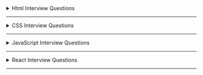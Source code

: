 <details>
  <summary>Html Interview Questions</summary>

  <details>
    <summary>1. What is Html? </summary>

- HTML stands for **HyperText Markup Language**. It defines the structure of the data that will be rendered on the browser in a webpage.

- It is a standard text formatting language used for developing web pages **released in 1993**.

- The latest version of HTML is HTML5. There are two main components in HTML language, **Tags** and **Attributes**.
</details>

---

  <details>
    <summary>2. State the difference between HTML and XHTML. </summary>

| **HTML**                                                                                                                                      | **XHTML**                                                                                                                                                    |
| --------------------------------------------------------------------------------------------------------------------------------------------- | ------------------------------------------------------------------------------------------------------------------------------------------------------------ |
| HTML stands for **HyperText Markup Language**. It was developed by Tim Berners-Lee.                                                           | XHTML stands for **Extensible Hypertext Markup Language**. It was developed by W3C i.e.lowercase World Wide Web Consortium.                                  |
| **It was developed in 1991**. It is **extended from SGML**. All **tags and attributes are not necessarily to be in lower or upper case**.     | **It was released in 2000**. It is **extended from XML and HTML**. In this, **every tag and attribute should be in lower case**.                             |
| The **format is a document file format**. **Doctype is not necessary to write at the top**. The used filename **extensions are .html, .htm**. | The **format is a markup language**. **Doctype is very necessary to write at the top of the file**. The used Filename **extensions are .xhtml, .xht, .xml**. |
| It is **not necessary to close the tags in the order they are opened**.                                                                       | It is **necessary to close the tags in the order they are opened**.                                                                                          |

</details>

---

  <details>
    <summary>3. State the difference between Elements and Tags?</summary>

| Elements                                                                                                                                                                                | Tags                                                                                                             |
| --------------------------------------------------------------------------------------------------------------------------------------------------------------------------------------- | ---------------------------------------------------------------------------------------------------------------- |
| An element **consists of an opening tag, content, and a closing tag**. It represents a complete, structured unit within an HTML document.                                               | A tag is a **fundamental building block of HTML**.Tags are used to define HTML elements.                         |
| Elements can be as **simple as a pair of tags or it can include content between the opening and closing tags.** Ex- &lt;p&gt; &lt;/p&gt;, &lt;p&gt;This is a paragraph&lt;/p&gt;        | Tags are represented by angle brackets `("<" and ">")`.**Tags come in pairs: an opening tag and a closing tag**. |
| Elements can also have attributes that provide additional information about the element.                                                                                                | **Opening tag:** &lt;tagname&gt; . **Closing tag:** &lt;/tagname&gt;                                             |
| **Example of an element with content:** &lt;p&gt;This is a paragraph&lt;/p&gt;. **Example of an element without content (empty element):** &lt;img src="image.jpg" alt="An image" /&gt; | **Example**: &lt;p&gt; (opening tag), &lt;/p&gt; (closing tag)                                                   |

</details>

---

  <details>
    <summary>4. What are Attributes in tags? </summary>

- Attributes provide additional information about HTML elements and are used within the opening tag of an element.

- Attributes are always included in the opening tag and are written as name/value pairs.

  ```html
  <tagname attribute="value">Content</tagname>
  ```

- Attributes can be used to modify the behavior or appearance of an element. Different elements support different attributes.
  ```html
  <a href="https://www.example.com">Visit Example.com</a>
  ```
- Some of the **common attributes are id, class, src, href, alt** etc.
</details>

---

  <details>
    <summary>5. What are void elements in HTML?</summary>

- HTML elements which do not have closing tags or do not need to be closed are Void elements. For Example
  ```html
  <br />, <img />,
  <hr />
  <input /> <meta />, <link />, etc
  ```
- Void elements, also known as self-closing or empty elements, are HTML elements that do not have any content between an opening tag and a closing tag.

  </details>

---

  <details>
    <summary>6. What are Meta tags? </summary>

- Meta tags in HTML provide metadata about the HTML document. Metadata is information about data, and in the context of HTML.

- Meta tags convey information about the document itself, such as character encoding, page description, keywords, viewport settings, and more.

- Meta tags are placed within the &lt;head&gt; section of an HTML document.
- Here are some common meta tags and their purposes: - `<meta charset="UTF-8">` --> **Specifies the character encoding for the document**. In this example, it's set to UTF-8, which is a widely used character encoding for displaying various characters and symbols.

      - `<meta name="viewport" content="width=device-width, initial-scale=1.0">` --> **Defines the viewport properties, especially important for responsive web design**. It ensures that the page is displayed properly on different devices and screen sizes.

      - `<meta name="description" content="A brief description of the page">` --> **Provides a concise description of the HTML document**. This description may be used by search engines when displaying search results.

      - `<meta name="keywords" content="keyword1, keyword2, keyword3">` --> **Specifies a comma-separated list of keywords relevant to the content of the page**. This information was historically used by search engines for indexing.

      - `<meta name="author" content="Author Name">` --> **Identifies the author of the document.**
      - `<meta http-equiv="refresh" content="5;url=https://example.com/">` --> **Redirects the browser to another URL after a specified number of seconds (in this example, 5 seconds).**

  </details>

---

  <details>
    <summary>7. State the difference between HTML and HTML5. </summary>

| HTML                                                                                                                  | HTML5                                                                                                                           |
| --------------------------------------------------------------------------------------------------------------------- | ------------------------------------------------------------------------------------------------------------------------------- |
| It **didn’t support &lt;audio&gt; and &lt;video&gt; without the use of Flash player support.**                        | It **supports audio and video controls with the use of &lt;audio&gt; and &lt;video&gt; tags.**                                  |
| It **uses cookies to store temporary data**. **Does not allow JavaScript** to run in the browser.                     | It uses **SQL databases and application cache to store offline data**.                                                          |
| **Not possible to draw shapes** like circles, rectangles, triangles, etc.                                             | **Allows JavaScript to run in the background**. This is possible due to JS Web worker API in HTML5.                             |
| Elements like **nav** and **header** were not present. The **doctype declaration is too long and complicated**.       | **HTML5 allows drawing shapes** like circles, rectangles, triangles, etc.                                                       |
| **Vector graphics are possible in HTML with the help of various technologies** such as VML, Silver-light, Flash, etc. | New elements for web structure like **nav**, **header**, **footer**, etc. The **doctype declaration is quite simple and easy**. |
| It **does not allow drag-and-drop effects**.                                                                          | **Vector graphics is additionally an integral part** of HTML5 like **SVG** and **canvas.**                                      |

</details>

---

  <details>
    <summary>8. What are HTML entities? </summary>

- HTML entities is essential when you want to display reserved characters or characters with special meanings in HTML without triggering their associated behaviors.

- HTML entities are used to ensure that the browser correctly interprets and displays characters, even if they are reserved characters in HTML markup.

- Some common HTML entities are `&lt`, `&gt`, `&amp;euro`, `&apos` and `&quot` etc.
</details>

---

  <details>
    <summary>9. Difference between Inline and Block Elements in Html? </summary>

| **Inline**                                                                                                                                     | **Block**                                                                                                                                   |
| ---------------------------------------------------------------------------------------------------------------------------------------------- | ------------------------------------------------------------------------------------------------------------------------------------------- |
| **Inline elements do not start on a new line and only take up as much width as necessary. They do not force a new line to begin after them.**. | **Block-level elements typically start on a new line and take up the full width available, extending the entire width of their container**. |
| Inline elements flow within the content and appear next to each other horizontally..                                                           | Block-level elements create a "block" or a rectangular box in the document flow, stacking vertically on top of each other.                  |
| Examples :- `<span>`, `<a>`, `<img>`, `<br>`,`<input>`, `<strong>` and `<em>` etc.                                                             | Examples :- `<div>`, `<p>`, `<h1> to <h6>`, `<ul>`,`<ol>`, `<li>`, `<table>` and `<form>` etc.                                              |
| **Inline elements cannot contain block-level elements but can contain other inline elements**.                                                 | **Block-level elements can contain other block-level and inline elements**.                                                                 |

</details>

---

  <details>
    <summary>10. What is the difference between &lt; figure &gt; tag and &lt; img &gt; tag? </summary>

| **Figure**                                                                                                                                                                                               | **Img**                                                                                                                                                                                                                                                    |
| -------------------------------------------------------------------------------------------------------------------------------------------------------------------------------------------------------- | ---------------------------------------------------------------------------------------------------------------------------------------------------------------------------------------------------------------------------------------------------------- |
| The `<figure>` tag is used to **group together an image `(<img>)` and its caption** `(<figcaption>)`.                                                                                                    | The `<img>` (image) tag is **used to embed images in an HTML document**. It is a **void or self-closing tag, meaning it does not have a closing tag**.                                                                                                     |
| It **provides semantic meaning to the relationship between the image and its associated content**.                                                                                                       | The **src** attribute of the `<img>` tag specifies the **source (URL or file path) of the image**. Additional attributes, such as **alt** for **alternative text**, **width**, **height**, and others, can be used to provide information about the image. |
| It is a **block-level element**. **Example :-** &lt;figure&gt;&lt;img src="image.jpg" alt="An example image" /&gt;&lt;figcaption&gt;This is the caption for the image.&lt;/figcaption&gt;&lt;/figure&gt; | Example :- &lt;img src="image.jpg" alt="An example image" /&gt;                                                                                                                                                                                            |

  </details>

---

  <details>
    <summary>11. Difference between &lt; link &gt; and &lt; a &gt; tag.</summary>

| **"a" tag (Anchor Tag)**                                                                                                                                                                      | **link tag**                                                                                                                                                                                                           |
| --------------------------------------------------------------------------------------------------------------------------------------------------------------------------------------------- | ---------------------------------------------------------------------------------------------------------------------------------------------------------------------------------------------------------------------- |
| The `<a>` tag is **primarily used to create hyperlinks**, allowing users to navigate to other pages or resources.                                                                             | **The `<link>` tag is used to include external resources and define relationships between the current document and external resources**. It is commonly used to link external stylesheets, icons, and other resources. |
| **It can be used to link to external resources (other websites) or internal resources (other pages within the same website)**. The **href** attribute is used to specify the destination URL. | **It is often placed within the `<head>` section of an HTML document**. Common attributes include rel (relationship), href (URL of the external resource), and type (the MIME type of the resource).                   |
| The `<a>` tag can also be used to **create links within the same page using the fragment identifier (#)** to target an element with a specific id attribute.                                  | Row 3, Col 2                                                                                                                                                                                                           |
| Example :- `<a href="https://www.example.com">Visit Example.com</a>`                                                                                                                          | Example :- `<link rel="stylesheet" href="styles.css" />`                                                                                                                                                               |

  </details>

---

  <details>
    <summary>12. What is the difference between “display: none” and “visibility: hidden”, when used as attributes to the HTML element? </summary>

| **display: none**                                                                                                                                                   | **visibility: hidden**                                                                                                                                                                  |
| ------------------------------------------------------------------------------------------------------------------------------------------------------------------- | --------------------------------------------------------------------------------------------------------------------------------------------------------------------------------------- |
| **The display: none property removes the element from the normal document flow, and it effectively hides the element completely**.                                  | **The visibility: hidden property hides the element while still maintaining its position in the layout. The element is not visible, but it still occupies space in the document flow.** |
| The **hidden element takes up no space in the layout, meaning it doesn't affect the positioning of surrounding elements** as if it were not in the document at all. | The hidden **element is not rendered, but it still affects the layout as if it were visible.** Child elements within the hidden element are also hidden.                                |
| **Child elements within the hidden element are also hidden.** The element is not rendered, and it cannot be interacted with by the user.                            | **The element is not visible, but it is still part of the document structure and can potentially be interacted with by the user through scripting.**                                    |
| Example :- .hidden-element {display: none;}                                                                                                                         | Example :- .hidden-element {visibility: hidden;}                                                                                                                                        |

</details>

---

  <details>
    <summary>13. How do you create nested web pages in HTML? </summary>

- **Creating nested web pages using iframes in HTML involves embedding one HTML document within another using the `<iframe>`tag. Here's an example:-**

**parent.html**

```html
<!DOCTYPE html>
<html lang="en">
  <head>
    <meta charset="UTF-8" />
    <meta name="viewport" content="width=device-width, initial-scale=1.0" />
    <title>Parent Page</title>
  </head>
  <body>
    <h1>Parent Page</h1>
    <p>This is the content of the parent page.</p>

    <!-- Use an iframe to embed the child page -->
    <iframe src="child.html" width="600" height="400"></iframe>
  </body>
</html>
```

- **child.html**

```html
<!DOCTYPE html>
<html lang="en">
  <head>
    <meta charset="UTF-8" />
    <meta name="viewport" content="width=device-width, initial-scale=1.0" />
    <title>Child Page</title>
  </head>
  <body>
    <h1>Child Page</h1>
    <p>This is the content of the child page.</p>
  </body>
</html>
```

- **Creating nested web pages using iframes in HTML involves embedding one HTML document within another using the `<iframe>`tag. Here's an example:-**

- The &lt;embed&gt; tag in HTML is used for embedding external applications which are generally multimedia content like audio or video into an HTML document.

- It is used as a container for embedding plug-ins such as flash animations. This tag is a new tag in HTML 5, and it requires only starting tag.

- **embed**

  ```html
  <!DOCTYPE html>
  <html>
    <head>
      <title>embed Tag</title>
      <style>
        q {
          color: #00cc00;
          font-style: italic;
        }
      </style>
    </head>
    <body>
      <q>GeeksforGeeks</q> is loading.
      <br />
      <embed src="loading2.swf" type="application/x-shockwave-flash" />
    </body>
  </html>
  ```

  </details>

---

  <details>
    <summary>14. What is the use of the target attribute in the &lt;link&gt; tag? </summary>

- The HTML &lt;link&gt; **target Attribute** is used to specify the **window or a frame where the linked document is loaded**. It is not supported by HTML 5.

  ```html
  <link target="_blank|_self|_parent|_top|framename" />
  ```

- Attribute Values :-
- **\_blank**: It opens the link in a new window.
- **\_self**: It opens the linked document in the same frame.
- **\_parent**: It opens the linked document in the parent frameset.
- **\_top**: It opens the linked document in the full body of the window.
- **framename**: It opens the linked document in the named frame.

  </details>

---

  <details>
    <summary>15. What are semantic elements? </summary>

- Semantic Elements have meaningful names which tell about the type of content. For instance header, footer, table, … etc.

- HTML5 introduces many semantic elements as mentioned below

- **article**: It contains independent content which doesn’t require any other context.
- **aside**: It is used to place content in a sidebar i.e. aside from the existing content.
- **details**: It defines additional details that the user can hide or view.
- **figure & figcaption**: It is used to add an image to a web page with a small description.
- **footer**: It is located at the bottom of any article or document, they can contain contact details, copyright information, etc.
- **header**: It is used for the header of a section introductory of a page.
- **main**: It defines the main content of the document.
- **mark**: It is used to highlight the text.
- **nav**: It is used to define a set of navigation links in the form of a navigation bar or nav menu.
- **section**: A page can be split into sections like Introduction, Contact Information, Details, etc and each of these sections can be in a different section tag.
</details>

---

  <details>
    <summary>16. What is HTML Canvas? </summary>

- The HTML **“canvas”** element is **used to draw graphics via JavaScript**.

- The **“canvas” element is only a container for graphics**. One must use JavaScript to actually draw the graphics.

- Canvas has **several methods for drawing paths, boxes, circles, text, and adding images**.

- The **canvas would be a rectangular area on an HTML page**. By default, a **canvas has no border and no content**.

- An **id attribute** has been specified to refer to it in a script, and a **width and height attribute** to define the size of the canvas. The **style attribute** is used to add a border.

- **CANVAS**

```html
<!DOCTYPE html>
<html>
  <body>
    <canvas
      id="myCanvas"
      width="400"
      height="200"
      style="border:2px solid #000000;"
    >
    </canvas>
  </body>
</html>
```

  </details>

---

  <details>
    <summary>17. What are web storage APIs? </summary>

- **SessionStorage** and **LocalStorage** are known as the **web storage API**. Data can be stored on the client side by using these APIs.

| SessionStorage                                                                                                                                                     | LocalStorage                                                                                                                                                                     |
| ------------------------------------------------------------------------------------------------------------------------------------------------------------------ | -------------------------------------------------------------------------------------------------------------------------------------------------------------------------------- |
| SessionStorage is **used for storing data on the client side**. **Maximum limit of data saving in SessionStorage is about 5 MB**.                                  | Like SessionStorage, LocalStorage also **. **Maximum limit of data saving is about 5 MB in LocalStorage also\*\*.                                                                |
| **Data in the SessionStorage exist till the current tab is open** if we close the current tab then our data will also erase automatically from the SessionStorage. | LocalStorage has **no expiration time, Data in the LocalStorage persist till the user manually delete it**. This is the only difference between LocalStorage and SessionStorage. |

</details>

---

---

  <details>
    <summary>18. What are the new input types in HTML5 for forms? </summary>

## The following are the new input types in HTML5 for forms:

- **date -** Allows the user to select a date.

  ```html
  <input type="”date”" />
  ```

- **datetime -** Allows the user to select date and time using UTC date and time format.

  ```html
  <input type="”datetime”" />
  ```

- **datetime-local -** To select the date and time as per the local time.

  ```html
  <input type="”datetime-local”" />
  ```

- **month -** Select month and year.

  ```html
  <input type="”month”" />
  ```

- **time -** The time of day.

  ```html
  <input type="”time”" />
  ```

- **week -** Enables you to select the week and year.

  ```html
  <input type="”week”" />
  ```

- **color -** Enables you to enter a simple color value.

  ```html
  <input type="”color””" />
  ```

- **email -** Validates the input using the standard email format.

  ```html
  <input type="”email”" />
  ```

- **search -** Searches a data set.

  ```html
  <input type="”search”" />
  ```

- **number -** Accepts only numbers.

  ```html
  <input type="”number”" />
  ```

- **url -** Accepts only URLs.

  ```html
  <input type="”url”" />
  ```

  </details>

---

  <details>
    <summary>19. Explain an image map in HTML. </summary>

- An image map is **defined by the &lt;map&gt; tag**. Using this the image map tag, **we can linking the different web pages using a single image**. We can add one or more clickable areas in a single image using &lt;area&gt; tags.
</details>

---

  <details>
    <summary>20. What is the use of the figure tag in HTML 5? </summary>

- The &lt;figure&gt; tag **identifies self-contained content related to the main content. It adds self-contained content like photos, diagrams, illustrations, etc**.

- The figure, its caption, and its contents are referenced as a single unit from the main flow of the document.

- The **&lt;figure&gt; tag has two elements img src and figcaption**. **Img src is used for adding image sources in a document**, while **figcaption sets the caption of an image**.

```html
<figure>
      <img src="pancakes.jpg" alt="Blueberry Pancakes" />     
  <figcaption>A Stack of Blueberry Pancakes</figcaption>
</figure>
```

  </details>

---

  <details>
    <summary>21. What is a datalist tag? </summary>

- The &lt;datalist&gt; tag provides autocomplete feature in the HTML files. **It enables users to add the autocomplete form based on the predefined options**.

- It can be **used with an input tag so users can easily fill the data in the forms using predefined options**.

```html
<label for="car">Choose your car from the list:</label>
<input list="cars" name="car" id="car" />
<datalist id="cars">
    
  <option value="Honda">  </option>
  <option value="Hyundai">  </option>
  <option value="Maruti">  </option>
  <option value="Audi">  </option>
  <option value="BMW"></option>
</datalist>
```

  </details>

---

  <details>
    <summary>22. Why is the required attribute used in HTML5? </summary>

- This **attribute is mainly used for form validation**. Before submitting the form, **it compels the user to enter text in the text area or text field**.
</details>

---

  <details>
    <summary>23. What is the use of Geolocation API in HTML5? </summary>

- One of the **best HTML5 APIs is Geolocation API** which is **used to determine the geographical location of the user for a web application**.

- With HTML5, you can **now browse to the visitor’s current website’s latitude and longitude coordinates**.

- These **coordinates can be recorded by JavaScript and sent to the server, allowing it to display your position on the page**.

- The geolocation API is used with **navigation.geolocation object**. A Geolocation object that **contains the user’s location information and can produce a customized result is returned via the read-only property of the object**.

- **Syntax -**

```javascript
var geoLocation = navigator.geolocation;
```

  </details>

---

  <details>
    <summary>24. What is the benefit of collapsing the white space in HTML? </summary>

- **White space** is a term **used to describe empty or blank values in the code the browser reads and displays**. The collapsing of these white spaces is a unique characteristic of HTML.

- The **advantage of this feature is in its ability to reduce the time of transmitting data between server and client by removing unused bytes taken up by the white spaces**.

- If you **accidentally leave excess white space, the browser will disregard it and perfectly display the UI**.
</details>

---

  <details>
    <summary>25. What is an SVG tag in HTML? Give Example. </summary>

- **Scalable Vector Graphics** is the abbreviation for the HTML SVG. A **modularized language called HTML SVG is used to describe visuals in XML**.

- **Vector and hybrid vector/raster graphics in two dimensions are described in XML**. It comes from the W3C. **Text files containing XML define the actions of SVG images**.

- The **ability to produce and edit SVG images as XML files means that they can be done with a text editor**, but usually speaking, drawing applications like Inkspace are preferred for this purpose.

  ```html
  <!DOCTYPE html>
  <html>
    <body>
      <svg width="200" height="200">
        <circle
          cx="50"
          cy="50"
          r="45"
          stroke="pink"
          stroke-width="4"
          fill="cyan"
        />
      </svg>
    </body>
  </html>
  ```

  </details>

---

</details>

---

<!-- ************** CSS Started *************** -->
<details>
  <summary>CSS Interview Questions</summary>

  <details>
    <summary>1. What is CSS? Name some CSS frameworks.</summary>

- CSS stands for **Cascading Style Sheet**. It is a **popular styling language** which is **used with HTML to design websites**.

- **CSS allows you to apply styles to web pages**. More importantly, CSS **enables you to do this independent of the HTML that makes up each web page**.

- _It can also be used with any XML documents including plain XML, SVG, and XUL_.

**Some of the frameworks of CSS are :-**

- CSS frameworks are libraries that make web page styling easier. Some of them are **Foundation**, **Bootstrap**, **Gumby**, **Ukit**, **Semantic UI**, etc.
  </details>

  ***

  <details>
    <summary>2. What are the elements of the CSS Box Model?</summary>

  - The CSS box model **defines the layout and design of CSS elements**. It is a container that **contains multiple properties** including **borders**, **margin**, **padding**, and the **content** itself.

  - The elements are:

    - **Margin** - It removes the area around the border. It is transparent.
    - **Border** - It represents the area around the padding.
    - **Padding** - It removes the area around the content. It is transparent.
    - **Content** - It represents the content like text, images, etc.

  - The **web browser renders every element as a rectangular box according to the CSS box model**.

  </details>

  ***

  <details>
    <summary>3. What is a CSS selector?</summary>

  - CSS Selectors are **used to selecting HTML elements based on their element name, id, attributes, etc**.
  - It is **also referred as a link between the HTML document and the style sheet**.
  - There are several different types of selectors in CSS.

    - **CSS Element Selector**
    - **CSS Id Selector**
    - **CSS Class Selector**
    - **CSS Universal Selector**
    - **CSS Group Selector**

  - For [more details](https://medium.com/@subhamkr1995dob/article-on-the-introduction-to-css-and-its-selectors-c4c254135387) about css selectors
  </details>

  ***

  <details>
    <summary>4. State the difference between CSS and CSS3.</summary>

  | **CSS**                                                                                            | **CSS3**                                                                                                                                                        |
  | -------------------------------------------------------------------------------------------------- | --------------------------------------------------------------------------------------------------------------------------------------------------------------- |
  | **CSS is capable of positioning texts and objects**. CSS is somehow backward compatible with CSS3. | On the other hand, **CSS3 is capable of making the web page more attractive and takes less time to create**. If you write CSS3 code in CSS, it will be invalid. |
  | **Responsive designing is not supported in CSS**                                                   | **CSS3 is the latest version, hence it supports responsive design.**                                                                                            |
  | CSS cannot be split into modules.                                                                  | Whereas, whereas CSS3 can be breakdown into modules.                                                                                                            |
  | Using CSS, we **cannot build 3D animation and transformation**.                                    | But in CSS3 we can **perform all kinds of animation and transformations as it supports animation and 3D transformations**.                                      |
  | CSS is **very slow as compared to CSS3**                                                           | Whereas, **CSS3 is faster than CSS**.                                                                                                                           |

  </details>

  ***

  <details>
    <summary>5. Lists of CSS Frameworks</summary>

  - **The best CSS frameworks are**:

    - Bootstrap
    - Foundation
    - Bulma
    - UIKit
    - Semantic UI
    - Materialize
    - Pure
    - Tailwind CSS
    </details>

  ***

  <details>
    <summary>6. How many different ways are their to add CSS to HTML file?</summary>

  - **There are three types of CSS which are given below:**

    - **Inline CSS:** Inline CSS contains the **CSS property in the body section attached with the element known as inline CSS**. This kind of style is specified within an HTML tag using the style attribute.

    - **Internal or Embedded CSS:** This can be **used when a single HTML document must be styled uniquely.** The CSS ruleset should be within the HTML file in the head section i.e the **CSS is embedded within the HTML file**.

    - **External CSS:** External CSS **contains a separate CSS file which contains only style property with the help of tag attributes (For example class, id, heading, … etc).** CSS property is written in a separate file with **.css** extension and should be linked to the HTML document using the **link tag**. **This means that for each element, style can be set only once and that will be applied across web pages**.
    </details>

  ***

  <details>
    <summary>7. What is a CSS preprocessor? What are SASS, LESS, and Stylus? Why do people use them?</summary>

  - **CSS preprocessor is a tool used to enhance the basic functionality and let us use the complex logical syntax** such as **variables**, **functions**, **mixins**, and **code nesting within vanilla CSS scripts themselves**.

  - CSS preprocessor **allows us to generate CSS from the preprocessor’s own unique syntax**. It extends the basic functionality of default vanilla CSS through its own scripting language.

  - **There are 3 preprocessor of CSS :-**

    - **SaaS (Syntactically Awesome Style Sheets) :-**

      - It **reduces the repetition of CSS, thus saving time. It uses .sass extension.**

      - SASS can be **written in two different syntaxes**. The original syntax, called the **indented syntax**, uses indentation to separate code blocks and newline characters to separate rules.

      - The **newer syntax**, Sassy CSS (SCSS), **uses block formatting, like CSS, and braces to denote code blocks and semicolons to separate rules within a block.** The _indented syntax and SCSS files have the extensions .sass and .scss respectively_.

    - **Less (Leener Stylesheets) :-**

      - **Easy to add to any JavaScript project with the help of npm or less.js file.** Here, **@ is used to define the variables.**

      - **It uses the extension .less. LESS syntax is similar to SCSS with some exceptions.**

    - **Stylus :-** + **Stylus is quite flexible when it comes to writing syntax**. It **supports native CSS and allows omission of colons, semicolons, and brackets**.

          + There is **no need to use @ or $ to define the variables**.

      </details>

  ***

  <details>
    <summary>8. What is the difference among inline, inline-block, and block elements?</summary>

| **Inline**                                                                                                        | **Inline-Block**                                                                                                                                                                | **Block**                                                                                                                    |
| ----------------------------------------------------------------------------------------------------------------- | ------------------------------------------------------------------------------------------------------------------------------------------------------------------------------- | ---------------------------------------------------------------------------------------------------------------------------- |
| Inline elements **do not start on a new line**; they appear on the same line as the content and tags beside them. | Inline-block elements are **similar to inline elements, but they can have padding, margins, and set height and width values**.                                                  | Block elements **always start on a new line and occupy an entire row or width**.                                             |
| Inline elements **do not force a new line to begin after them, and they flow with the content**.                  | Like inline elements, inline-block elements **do not start on a new line, but they can have a width and height, and they respect top and bottom margins and paddings**.         | Block elements **create a "block" or "box" on the page, and subsequent elements start on a new line below them.**            |
| Some examples of inline elements are &lt;a&gt;, &lt;strong&gt;, &lt;span&gt;, and &lt;img&gt;.                    | This makes inline-block elements useful for **creating layouts where you want elements to sit next to each other horizontally**, but you also want to control their dimensions. | Examples of block elements include &lt;div&gt;, &lt;p&gt;, &lt;h1&gt; to &lt;h6&gt;, &lt;ul&gt;, &lt;ol&gt;, and &lt;li&gt;. |

  </details>

---

  <details>
    <summary>9. What are pseudo elements and pseudo classes?</summary>

| **pseudo elements**                                                                                                   | **pseudo-class**                                                                                                  |
| --------------------------------------------------------------------------------------------------------------------- | ----------------------------------------------------------------------------------------------------------------- |
| Pseudo elements help to **create items that do not normally exist in the document tree**.                             | Pseudo classes **select regular elements under specific conditions** such as when a user is hovering over a link. |
| The examples of pseudo elements are: **::before**, **::after**, **::selection**, **::first-letter**, **::first-line** | The examples of pseudo classes are: **:hover**, **:active**, **:link**, **:visited**, **:focus**                  |

  </details>

---

  <details>
    <summary>10. What are the differences between adaptive design and responsive design?</summary>

| **Adaptive Design**                                                                                                                                                                                                           | **Responsive Design**                                                                                                                                                 |
| ----------------------------------------------------------------------------------------------------------------------------------------------------------------------------------------------------------------------------- | --------------------------------------------------------------------------------------------------------------------------------------------------------------------- |
| It **focuses on multiple fixed layout sizes in website development**.                                                                                                                                                         | It **focuses on showing content based on available browser space.**                                                                                                   |
| In this kind of website design, **first the available space is detected and then the layout**, with most appropriate size, is picked and used to display the content. **Resized browser window has no effect on the design**. | In this kind of website design, **when the browser window is resized, the content of the website is dynamically and optimally rearranged to accommodate the window.** |
| It uses six standard screen widths, **320 px**, **480 px**, **760 px**, **960 px**, **1200 px**, and **1600 px**.                                                                                                             | Depending on the target device’s properties, **it uses CSS media queries to change styles for adapting to different screens.**                                        |
| It **takes a lot of time and effort** because the options and realities of the end users need to be examined first and then the best possible adaptive solutions are designed.                                                | Building and designing fluid websites that can accommodate content depending on the screen size **does not take much work**.                                          |
| It **gives a lot of control over the design for specific screens**.                                                                                                                                                           | It **does not allow much control over the design.**                                                                                                                   |

  </details>

---

  <details>
    <summary>11. What is the use of ruleset?</summary>

- In CSS, **a ruleset is a fundamental structure that defines the styling properties for a specific set of HTML elements**.

- A ruleset consists of two main parts: a selector and a declaration block.

  - **Selector**:

    - The selector is used to target one or more HTML elements to which the styling rules will be applied.

    - It can be an HTML tag (e.g., p for paragraphs), a class (e.g., .my-class), an ID (e.g., #my-id), or a combination of these.

  - **Declaration Block**:

        - The declaration block is enclosed in curly braces {} and contains one or more declarations separated by semicolons.

        - Each declaration consists of a property and a value, specifying the style rule for the selected element(s).

          ```css
          /* Selector */
                p {
                  /* Declaration Block */
                  color: blue;
                  font-size: 16px;
                  margin: 10px;
                }
          ```

    </details>

---

  <details>
    <summary>12. What are the advantages and disadvantages of External Style Sheets?</summary>

- Advantages :- The advantages of using external style sheets are as follows:

  - Styles of numerous **documents can be organized from one single file.**

  - Classes can be made for use on numerous HTML element types in many forms of the site.

  - In complex contexts, methods such as **selector** and **grouping** can be implemented to apply styles.

- Disadvantages :- The disadvantages of using external style sheets are as follows:

      + An **extra download is necessary to import style information for each file.**

      + The **execution of the file may be deferred till the external style sheet is loaded.**

      + While implementing style sheets, we need to test web pages with multiple browsers in order to check compatibility issues.

  </details>

---

  <details>
    <summary>13. What is the float property of CSS?</summary>

- The CSS float property is used to move the image to the right or left along with the texts to be wrapped around it.
- It doesn't change the property of the elements used before it.
- The float property defines the flow of content. Below are the types of floating properties:

  | **Float Type** | **Usage**                                                                   |
  | -------------- | --------------------------------------------------------------------------- |
  | float: left    | Element floats on the left side of the container                            |
  | float: right   | Element floats on the right side of the container                           |
  | float: inherit | The element inherits the floating property of its parent (div, table, etc…) |
  | float: none    | Element is displayed as it is (Default).                                    |

  </details>

---

  <details>
    <summary>14. What are the properties of Flexbox?</summary>

- **The different properties of flex-box are as followed :-**

  - **display :-** **It is used to describe a flex container.** The flex value is utilized to establish a flex container.

  - **flex-direction :-** **It is employed to determine the direction of the primary axis, which is the axis that flex items are arranged along.** This property can have the values **row**, **row-reverse**, **column**, and **column-reverse**.

  - **justify-content :-** **It aligns flex items parallel to the primary axis.** This property can take many different values, including **flex-start**, **flex-end**, **center**, **space-between**, **space-around**, and **space-evenly**.

  - **align-items :-** **It align flex items perpendicular to the primary axis.** **Flex-start**, **flex-end**, **center**, **baseline**, and **stretch** are all possible values for this attribute.

  - **flex-wrap :-** **It determines whether or not flex items should wrap when their width exceeds the width of the flex container.** This property’s possible values are **nowrap**, **wrap**, and **wrap-reverse**.

  - **align-content :-** When there is **extra space in the flex container, use align-content to align flex lines perpendicular to the major axis.** This property’s likely values are **flex-start**, **flex-end**, **center**, **space-between**, **space-around**, and **stretch**.

  - **flex :-** It is **used to establish** the **flex grow**, **flex shrink**, and **flex basis** of a **flex** item. The **shorthand property** flex creates all three values at the same time. **The individual properties are flex-grow, flex-shrink, and flex-basis**.
  </details>

---

  <details>
    <summary>15. Why is the imported function an easy way to insert a file?</summary>

- An imported style sheet permits us to **import external files or combine one style sheet with another**.

- The import function **gives the provision to combine many elements or functionalities into one**.

- The **syntax to import** any file is **@import notation**, which is used inside the &lt;Style&gt; tag. There is a **one rule** that implies that the **last imported sheet will override the previous ones.**

  ```html
  <Link Rel=Stylesheet Href=”Main.Css” Type=”Text/Css>
  <style type="”text" ="css”">
    <!–
      @import url(http://www.xyz.css); ..your code
    –>
  </style>
  ```

  </details>

---

  <details>
    <summary>16. How is border-box different from content-box?</summary>

| **Border Box**                                                                                                                                                               | **Content Box**                                                                                                               |
| ---------------------------------------------------------------------------------------------------------------------------------------------------------------------------- | ----------------------------------------------------------------------------------------------------------------------------- |
| The **border-box property contains** the **content**, **border**, and **padding in height and width properties**.                                                            | **Content-box**, on the other hand, is the **default value box-sizing property.**                                             |
| **The border box includes both the content and the padding of an element.**                                                                                                  | **The content box represents the actual content of the element, such as text, images, or other media.**                       |
| **If you set the width and height of an element using the border-box model**, the specified dimensions include **both the content box and any padding or border around it.** | When you **set the width and height of an element using CSS**, you are usually **setting the dimensions of the content box.** |
| This can be particularly **useful when you want to control the total space an element occupies, including its content, padding, and border.**                                | If you set the width of an element to 100 pixels, for example, the content box will be 100 pixels wide.                       |

#### Border Box

```css
  .border-box {
    box-sizing: border-box;
    width: 100px;
    height: 50px;
    border: 2px solid black;
  }

  <div class="border-box">This is the border box</div>

```

#### Content Box

```css
.content-box {
  width: 100px;
  height: 50px;
  border: 2px solid black;
}
<div class="content-box">This is the content box</div>

```

  </details>

---

  <details>
    <summary>17. Explain the concept of specificity in CSS.</summary>

- In CSS, **specificity is a set of rules that determines which styles are applied to an element when multiple conflicting styles are present.**

- Specificity is **important for understanding how the browser decides which CSS rules to apply when there are competing selectors targeting the same element.**

- The **more specific a selector** is, the **higher its specificity**.

- **Specificity is typically expressed as a four-part value**, represented as **a**, **b**, **c**, **d**, where each part corresponds to a different level of specificity:

      + **Inline Styles (a):**
        * This is the **highest level of specificity.**
        * It **involves styles applied directly to an element using the style attribute.**

          ```html
          <p style="color: red;">This is a paragraph.</p>
          ```

      + **ID Selectors (b):**
        * ID selectors **target elements with a specific id attribute.**
        * They are **more specific than class selectors or tag selectors.**

          ```css
            #uniqueElement {
              color: blue;
            }
          ```

      + **Class Selectors, Attribute Selectors, and Pseudo-Classes (c):**
        * These selectors **target elements based on their class, attribute, or state.**
        * They **are less specific than ID selectors but more specific than tag selectors.**

          ```css
            .someClass {
              font-size: 16px;
            }

            [type="text"] {
              background-color: #eee;
            }

            a:hover {
              text-decoration: underline;
            }
          ```

      + **Type Selectors and Pseudo-Elements (d):**
        * **These are the least specific selectors** and **target elements based on their type** (e.g., div, p, a) or pseudo-elements (e.g., ::before, ::after).

          ```css
            p {
              margin: 10px;
            }

            li::before {
              content: "•";
            }
          ```

  </details>

---

  <details>
    <summary>18. Describe the difference between position: relative;, absolute;, fixed;, and static;.</summary>

- In CSS, the **position property is used to control the positioning of elements on a web page.** The values you can use with the **position property include relative, absolute, fixed, and static.**

  - **position: static; :-**

    - This is the **default value.**
    - Elements with **position: static;** are **positioned in the normal flow of the document.**
    - The **top**, **right**, **bottom**, and **left properties have no effect on statically positioned elements.**

      ```css
      .static-example {
        position: static;
      }
      ```

  * **position: relative; :-**

    - **Positioned relative to its normal position in the document flow.**
    - The **top**, **right**, **bottom**, and **left** properties can be **used to adjust the element's position relative to where it would be in the normal flow.**

      ```css
      .relative-example {
        position: relative;
        top: 10px;
        left: 20px;
      }
      ```

  * **position: absolute; :-**

    - **Positioned relative to the nearest positioned ancestor** (instead of positioned relative to the viewport, like fixed).
    - If there is **no positioned ancestor, it is positioned relative to the initial containing block (often the &lt;html&gt; element).**
    - The **top**, **right**, **bottom**, and **left properties are used to position the element.**

      ```css
      .absolute-example {
        position: absolute;
        top: 50px;
        left: 100px;
      }
      ```

  * **position: fixed; :-**

    - **Positioned relative to the viewport (browser window).**
    - **It remains fixed at its position even when the page is scrolled.**
    - The **top**, **right**, **bottom**, and **left properties are used to position the element.**

      ```css
      .absolute-example {
        position: absolute;
        top: 50px;
        left: 100px;
      }
      ```

  ## Note :-

      - It's important to note that when using relative, absolute, or fixed, the positioned element is taken out of the normal flow of the document, and other elements may be positioned relative to it.

  </details>

---

  <details>
    <summary>19. What is the purpose of the z-index property?</summary>

- The z-index property in CSS is used to **control the stacking order of positioned elements on a web page along the z-axis (depth axis)**.

- **When elements overlap**, the z-index property determines **the order in which they are stacked**, with **higher values appearing in front of or on top of lower values.**

- **Elements are stacked in the order they appear in the HTML document.** **Elements that come later** in the document are **stacked on top of earlier elements by default.**

- The z-index property can be **applied to positioned elements (position: relative;, position: absolute;, or position: fixed;).**

- **Negative values are also allowed**, and they **place the element behind elements with positive or zero z-index values.**

- **The z-index property only works on positioned elements.** If an element is not positioned (position: static; is the default), the z-index has no effect.

- **Keep in mind** that the z-index property only **affects the stacking order within the same stacking context**, and **stacking contexts are created** by elements with a **specified position value other than static and a z-index value other than auto.**
</details>

---

  <details>
    <summary>20. Explain the CSS 'box-sizing' property.</summary>

- The **box-sizing property** in CSS is **used to control how the total width and height of an element are calculated, including its content, padding, and border.**

- It has **two possible values:** _content-box_ **and** _border-box._

- Using **box-sizing: border-box;** can be particularly useful in layouts, as it simplifies calculations.

- With border-box, you can **set the dimensions of an element without worrying about adding the padding and border sizes separately.**

- You can also set **box-sizing: border-box; globally using the universal selector \* to apply it to all elements on the page.**

- **Keep in mind that changing the box-sizing property may affect existing layouts**, so it's essential to test and adjust accordingly.
</details>

---

  <details>
    <summary>21. How does Flexbox differ from Grid layout?</summary>

| **FLEXBOX**                                                                                                                              | **GRID**                                                                                                                                          |
| ---------------------------------------------------------------------------------------------------------------------------------------- | ------------------------------------------------------------------------------------------------------------------------------------------------- |
| It is a **one-dimensional layout model**, primarily **designed for laying out items in a single direction—either as a row or a column.** | It is a **two-dimensional layout model** that allows you to **define both rows and columns in a grid, creating a more complex layout structure.** |
| **You can define whether items should flow in rows or columns**, and the **cross axis is perpendicular to the main axis.**               | **Involves both rows and columns, and you can control them independently.**                                                                       |
| Provides **properties like justify-content and align-items to align items along the main and cross axes.**                               | Offers similar alignment **properties (justify-items, align-items), but you can also align entire grid areas.**                                   |
| **Allows you to reorder items using the order property.**                                                                                | **Doesn't automatically reorder items; it focuses on the placement of items in the defined grid.**                                                |
| **Well-suited for building dynamic and responsive interfaces**, especially when dealing with **content of unknown size**.                | **Useful for larger, more structured layouts**where you have a defined grid structure.                                                            |
| **Deals with either rows or columns at a time.**                                                                                         | **Simultaneously handles rows and columns**, allowing for complex layout structures.                                                              |
| **Items are placed along a single axis**, either **horizontally** or **vertically**.                                                     | **Items are placed in both rows and columns**, and you have **precise control over their placement**.                                             |

  </details>

---

  <details>
    <summary>22. Explain the concept of CSS Grid Layout and provide an example.</summary>

- CSS Grid Layout is a powerful **two-dimensional layout system** that allows you to **design complex web layouts with rows and columns**.

- It provides a **grid-based structure** for both the **container** and its **children**, offering **precise control over the placement and alignment of elements**.

- We can **create responsive and flexible designs more efficiently than traditional layout methods**.

- Here's a brief explanation of the key concepts in CSS Grid Layout:

  - **Grid Container:-**

    - The element on which you apply **display: grid** becomes the grid container.
    - It **holds the grid items (children)** and **defines the grid context.**

  - **Grid Items:-**
    - The **direct children of the grid container** are the grid items.
    - They are **placed within the grid cells** created by the grid container.
  - **Grid Lines:-**

    - **Horizontal and vertical lines** that **divide the grid into rows and columns**.
    - **Numbered starting from 1**, and you can refer to them in positioning grid items.

  - **Grid Tracks:-**

    - The **space between two adjacent grid lines**, either a **row track** or a **column track**.
    - Can be sized explicitly or implicitly based on content.

  - **Grid Areas:-** + Named areas of the grid **created by combining multiple cells**. + Useful for **assigning content to specific regions** of the grid.

        ```html
        <!DOCTYPE html>
        <html lang="en">
        <head>
          <meta charset="UTF-8">
          <meta name="viewport" content="width=device-width, initial-scale=1.0">
          <style>
            .grid-container {
                display: grid;
                grid-template-columns: 1fr 2fr 1fr; /* Three columns, the middle one twice as wide as the others */
                grid-template-rows: 100px 200px; /* Two rows with specified heights */
                gap: 10px; /* Space between grid items */
            }

            .item {
                background-color: lightblue;
                padding: 20px;
                border: 1px solid #333;
              }

            /* Define a named area */
            .item2 {
              grid-area: 2 / 2 / 3 / 3; /* Row start / Column start / Row end / Column end */
           }
          </style>
        </head>
        <body>
          <div class="grid-container">
            <div class="item">1</div>
            <div class="item item2">2</div>
            <div class="item">3</div>
            <div class="item">4</div>
          </div>
        </body>
        </html>
        ```
        ### Example - In this example
        + The **.grid-container is set as a grid** with three columns and two rows.
        + Each **.item** is a **grid item** placed within the grid cells.
        + **.item2** is assigned a **named area** using the grid-area property.

    </details>

---

  <details>
    <summary>23. Describe the use of CSS transitions and animations.</summary>

| **CSS Transition**                                                                                                                                               | **CSS Animation**                                                                                                                                                                    |
| ---------------------------------------------------------------------------------------------------------------------------------------------------------------- | ------------------------------------------------------------------------------------------------------------------------------------------------------------------------------------ |
| Transitions **allow you to smoothly change property values over a specified duration.**                                                                          | Animations **allow you to create more complex and customized effects by defining keyframes**.                                                                                        |
| Commonly used **properties for transitions include** **transition-property**, **transition-duration**, **transition-timing-function**, and **transition-delay**. | **Keyframes are specific points in the animation sequence** where you can set different property values.                                                                             |
| Transitions are **often used for hover effects, state changes, or user interactions**.                                                                           | Animations are **defined using @keyframes where you specify styles at different points in time.**                                                                                    |
| They provide a **smooth transition between the original and new property values.**                                                                               | They **provide more control over the animation sequence** and are **suitable for more complex effects**. Animations **can be set to run infinitely or a specified number of times.** |

### Basic Syntax of CSS Transition and its example :-

- Syntax :-

```css
/* Apply a transition to the color property over 0.5 seconds */
.element {
  transition: color 0.5s ease;
}
```

- Example :-

```css
.box {
  width: 100px;
  height: 100px;
  background-color: blue;
  transition: width 0.5s ease;
}

.box:hover {
  width: 150px;
}
```

### Basic Syntax of CSS Animations and its example :-

- Syntax :-

```css
/* Define an animation with keyframes */
@keyframes slide {
  0% {
    left: 0;
  }
  100% {
    left: 100px;
  }
}

/* Apply the animation to an element */
.element {
  animation: slide 2s ease infinite;
}
```

- Example :-

```css
@keyframes colorChange {
  0% {
    background-color: red;
  }
  50% {
    background-color: yellow;
  }
  100% {
    background-color: green;
  }
}

.box {
  width: 100px;
  height: 100px;
  animation: colorChange 3s ease infinite;
}
```

  </details>

---

  <details>
    <summary>24. How does the CSS transform property work, and what are some use cases for it?</summary>
  </details>

---

  <details>
    <summary>25. Explain the concept of Critical CSS.</summary>

- Critical CSS is a **technique used in web development to improve the initial loading performance of a web page**.

- The **idea is to identify and inline the minimal set of CSS required to render the above-the-fold content**, which is the **content that is initially visible to users without scrolling**.

- **By delivering this critical CSS inline within the HTML document or as a small linked stylesheet**, you can **ensure that the essential styles are applied quickly, reducing the perceived page load time.**

- Here's a simplified example of using critical CSS:

```html
<!DOCTYPE html>
<html lang="en">
  <head>
    <meta charset="UTF-8" />
    <meta name="viewport" content="width=device-width, initial-scale=1.0" />
    <style>
      /* Critical CSS for above-the-fold content */
      body {
        font-family: 'Arial', sans-serif;
        background-color: #f0f0f0;
      }

      header {
        background-color: #333;
        color: #fff;
        padding: 10px;
      }

      /* Link to the full stylesheet for non-critical styles */
      <link rel="stylesheet" href="styles.css">
    </style>
  </head>
  <body>
    <header>
      <h1>My Website</h1>
      <nav>
        <!-- Navigation links -->
      </nav>
    </header>
    <!-- Rest of the page content -->
  </body>
</html>
```

  </details>

---

  <details>
    <summary>26. Explain the difference between em and rem units in CSS.</summary>

| **em**                                                                                                                                                  | **rem**                                                                                                                             |
| ------------------------------------------------------------------------------------------------------------------------------------------------------- | ----------------------------------------------------------------------------------------------------------------------------------- |
| The **em unit** is **relative to the font size of the closest parent element** with a specified font size.                                              | The **rem unit** is **relative to the font size of the root element(html)**.                                                        |
| If **used on a property like font-size**, it will be **relative to the font size of the parent element.**                                               | It is **not affected by the font size of any parent element.**                                                                      |
| Since **em** is based on the font size of the parent element, **changes in the parent's font size will affect the size of the child element using em**. | Changes in the **font size of parent elements do not affect the rem unit**. It **provides a more consistent and predictable size.** |
| If you **want a size to be relative to the font size of a specific parent, use em.**                                                                    | If you **want a size that remains consistent across the entire document, use rem.**                                                 |
| **em** may be **more suitable for text-related properties.**                                                                                            | rem is often **preferred for layout-related properties.**                                                                           |

Usage Example of **em :-**

```css
.parent {
  font-size: 16px; /* Base font size */
}

.child {
  font-size: 1.5em; /* 1.5 times the font size of the parent, i.e., 24px (16 * 1.5) */
}
```

Usage Example of **rem :-**

```css
html {
  font-size: 16px; /* Base font size for the entire document */
}

.element {
  font-size: 1.5rem; /* 1.5 times the root font size, i.e., 24px (16 * 1.5) */
}
```

</details>

---

<details>
  <summary>27. What is the CSS will-change property used for?</summary>

- The **will-change** CSS property is **used to inform the browser that an element is likely to be changed in the future.**
- **Allowing the browser** to **apply optimizations** for **smoother animations and transitions**.
- **By using will-change**, you can provide a **hint to the browser about what kind of changes to expect**, and it can make **performance optimizations accordingly.**
- **will-change** is particularly **useful when you know that certain properties of an element will be animated or transitioned.**
- The **browser can allocate resources more efficiently and avoid unnecessary computations** for elements that are unlikely to change.
- **Applying it to too many elements or using it unnecessarily can lead to increased memory usage.**
- **You can specify multiple properties** by **separating them with spaces**, or you can **use the auto value** to let the browser decide which properties to optimize. **Example:** will-change: transform opacity; or will-change: auto;
</details>

---

<details>
  <summary>28. What are CSS Variables (Custom Properties), and how are they useful?</summary>

- **CSS Variables allow you to define values in a single place** (typically **in the :root pseudo-class** or within a **specific element**) and **reuse them throughout your stylesheet**.

- Variables can be **updated dynamically using JavaScript**, making it **easier to implement dynamic theming** or **respond to user interactions**.

- Variables **improve the readability and maintenance of your stylesheets** by providing **meaningful names for values**, **reducing redundancy**, and making it **easier to update styles globally**.

- Variables can be **scoped to specific elements**, allowing you to **define local variables within a particular section** of your stylesheet **without affecting the global scope**.
- You can **provide fallback values** in case a variable is **not defined or supported by a browser**, **ensuring a graceful degradation of styles**.

### Example :-

```css
:root {
  --main-color: #3498db;
  --accent-color: #e74c3c;
}

.button {
  background-color: var(--main-color);
  color: #fff;
  padding: 10px 20px;
  border: 2px solid var(--accent-color);
}

.button:hover {
  background-color: var(--accent-color);
  border-color: var(--main-color);
}
```

- In this example, two variables (**--main-color** and **--accent-color**) are defined in the :root pseudo-class.

</details>

---

<details>
  <summary>29. Discuss the importance of performance considerations in CSS, especially in the context of large-scale applications.</summary>

- **Optimizing CSS for large-scale applications** is not just about aesthetics; it **directly impacts the overall performance and user satisfaction**.

- **Balancing design flexibility with performance considerations** is **essential for delivering a fast, responsive, and enjoyable user experience**.

- **Regular audits**, **testing**, and **staying informed about best practices** are **crucial for maintaining optimal performance in large-scale CSS applications.**

- **Efficient CSS practices can significantly impact the loading speed**, **rendering performance**, and **overall user experience** of a website or web application.
</details>

---

<details>
  <summary>30. What is the purpose of media queries in responsive design?</summary>

- **Allow you to apply styles based on various characteristics of the user's device or viewport**.

- **Enabling the creation of websites that adapt to different screen sizes, resolutions, and capabilities.**

- **The primary purpose of media queries is to implement responsive design strategies.**

- **Providing a seamless and optimized user experience across a range of devices.**

- By leveraging media queries, **web developers can create flexible and adaptive layouts** that **enhance the user experience across a diverse range of devices**.
</details>

</details>

---

<details>
<summary>JavaScript Interview Questions</summary>

<details>
  <summary>1. What is JavaScript?</summary>

- JavaScript is a **popular web scripting language** and is **used for client-side and server-side development**.

- The JavaScript code can be inserted into HTML pages that can be understood and executed by web browsers while also **supporting object-oriented programming abilities**.

- It is designed to make web pages interactive and dynamic.

- **Here are some key characteristics and aspects of JavaScript: -**

  - **Client-Side Scripting :-**

    - JavaScript is **mainly employed as a client-side scripting language**, executing code on the user's browser.
    - It **enables the creation of dynamic content, manipulation of the Document Object Model (DOM), and handling user interactions** without the need for constant communication with the server.

  - **Object-Oriented Programming: :-**

    - **JavaScript is an object-oriented language**, supporting the creation and manipulation of objects.
    - **Objects in JavaScript can be created from predefined classes or dynamically during runtime.**

  - **Interactivity and Event Handling :-**

    - It can **respond to various events** such as user **clicks**, **keyboard inputs**, and **form submissions**, allowing developers to **create responsive and engaging user interfaces.**

  - **Cross-Browser Compatibility :-**

    - JavaScript is **supported by all major web browsers**, ensuring that code written in **JavaScript works consistently across different platforms.**

  - **Asynchronous Programming :-**

    - JavaScript **supports asynchronous programming**, allowing certain tasks to be **executed independently without blocking the main execution thread**.

  - **ECMAScript :-**

    - JavaScript is **based on the ECMAScript standard**, which defines the language specifications.
    - **Modern browsers implement the latest ECMAScript standards** to ensure compatibility with newer JavaScript features.

  - **Server-Side Development :-** - **JavaScript has expanded its role to server-side development** with the **introduction of platforms like Node.js.** - This **allows developers** to **use JavaScript** for **both front-end and back-end development**, creating more cohesive and efficient development workflows.
  </details>

---

<details>
  <summary>2. What is the difference between let, const, and var in variable declaration?</summary>

| **var**                                                                                                                                                        | **let**                                                                                                                                                                              | **const**                                                                                          |
| -------------------------------------------------------------------------------------------------------------------------------------------------------------- | ------------------------------------------------------------------------------------------------------------------------------------------------------------------------------------ | -------------------------------------------------------------------------------------------------- |
| Variables declared with **var are function-scoped.**                                                                                                           | Variables declared with **let are block-scoped.**                                                                                                                                    | Variables declared with **const are also block-scoped.**                                           |
| This means that the **variable is only available within the function where it is declared.**                                                                   | This means that the **variable is only available within the block (enclosed by curly braces) where it is declared.**                                                                 | const **variables must be initialized at the time of declaration, and they cannot be reassigned.** |
| **var** variables are **hoisted to the top of their scope.** This means that you can **use the variable before it is declared**, but it will be **undefined.** | let variables are **hoisted to the top of their block**, but **they are not initialized.** If you try to **use the variable before its declaration, you will get a ReferenceError.** | const **does not allow for variable redeclaration within the same block.**                         |
| **var** allows for **variable redeclaration within the same scope.** var variables **can be reassigned.**                                                      | let **does not allow for variable redeclaration within the same block.** let **variables can be reassigned.**                                                                        | const is often **used for values that should not be changed, such as constants.**                  |

### Example of _var_:-

```javascript
function example() {
  console.log(x); // undefined
  var x = 5;
  console.log(x); // 5
}
```

### Example of _let_:-

```javascript
if (true) {
  console.log(x); // ReferenceError: Cannot access 'x' before initialization
  let x = 5;
  console.log(x); // 5
}
```

### Example of _const_:-

```javascript
const pi = 3.14;
// pi = 3.14159; // Error: Assignment to constant variable
```

</details>

---

<details>
  <summary>3. Explain the concept of hoisting in JavaScript.</summary>

- **Hoisting is a behavior in JavaScript** where **variable** and **function declarations are moved to the top of their containing scope during the compilation phase.**

- This means that you can **use variables or functions before they are declared in the code.**

- It's important to note that **only the declarations are hoisted, not the initializations or assignments.**

- When a variable is declared with **var**, the declaration is **hoisted to the top of its scope**, but the **initialization remains in place.**

- If you **try to access the variable before its declaration**, it will exist but be **undefined.**
  ```javascript
  console.log(x); // undefined
  var x = 5;
  console.log(x); // 5
  ```
- Unlike **var**, **let** and **const** are hoisted to the **top of their block** but are **not initialized.**.Trying to **access them before their declaration results in a ReferenceError.**

- **Function declarations are also hoisted to the top of their containing scope.** This means that you can **call a function before its declaration in the code.**
  ```javascript
  sayHello(); // "Hello, World!"
  function sayHello() {
    console.log("Hello, World!");
  }
  ```
- It's important to note that **function expressions (where a function is assigned to a variable) are not hoisted in the same way as function declarations.**
</details>

---

<details>
  <summary>4. What are data types in JavaScript?</summary>

- **Primitive Datatypes :-**

  - **Number :-** *Represents numeric values*. It includes **integers** and **floating-point numbers.**
    ```javascript
    let num = 42;
    let pi = 3.14;
    ```

  - **String :-** *Represents sequences of characters (text).*

    ```javascript
    let greeting = "Hello, World!";
    ```

  - **Boolean :-** *Represents a logical entity* and can have **only two values: true or false.**

    ```javascript
    let isTrue = true;
    let isFalse = false;
    ```

  - **Null :-** *Represents the intentional absence of any object value.*

    ```javascript
    let nullValue = null;
    ```

  - **Undefined :-** *Represents an uninitialized variable* or the value of a **function argument that was not provided.**

    ```javascript
    let undefinedValue;
    ```

  - **BigInt :-**  *Represents integers of arbitrary precision.*

    ```javascript
    let bigIntValue = 9007199254740991n;
    ```

  - **Symbol :-** *Represents a unique identifier.* Symbols are often **used as property keys in objects** to **avoid naming conflicts.**

    ```javascript
    const sym = Symbol('uniqueSymbol');
    ```
- **Non-Primitive :-**
  - **Object :-** *Represents a collection of key-value pairs* and is a fundamental **data structure in JavaScript.**
  ```javascript
  let person = {
    name: "John",
    age: 30,
    city: "New York"
  };
  ```
  - **Functions :-** *A subtype of object, representing a callable object.*
  ```javascript
  function greet(name) {
    console.log("Hello, " + name + "!");
  }
  ```
  - **Array :-** *A subtype of object, representing a list of values.*
  ```javascript
  let numbers = [1, 2, 3, 4, 5];
  ```
  - **Date :-** *Represents a date and time.*
  ```javascript
  let currentDate = new Date();
  ```
  - **RegExp :-** *Represents a regular expression for pattern matching.*
  ```javascript
  let pattern = /[a-z]+/;
  ```
    </details>

---

<details>
  <summary>5. What is the difference between == and === in JavaScript?</summary>

| **Equality Operator** | **Strict Equality Operator** |
| --------------------- | -------------------------- |
| This operator **performs type coercion**, which means it **converts the operands to the same type before making the comparison.** | This operator **does not perform type coercion**. It checks **both the value and the type of the operands.** |
| For example, if you **compare a string and a number using ==**, JavaScript will attempt to **convert one or both of the operands to a common type (usually a number) before making the comparison.** | It **returns true** only if **both the value and the type of the operands are the same.** |
| **Example:** "5" == 5 would **evaluate to true** because the **string "5" is coerced into the number 5.** | **Example:** "5" === 5 would **evaluate to false** because the **string and the number have different types.** |
</details>

---

<details>
  <summary>6. Explain the concept of arrays in JavaScript and how to access elements in an array.</summary>

+ In JavaScript, an array is a special type of object that is used to store multiple values in a single variable.

+ Arrays are commonly used to organize and manipulate sets of related data. 

+ Each element in an array has an index, starting from 0, which allows you to access and manipulate individual elements.

+ To access elements in an array, use the square bracket notation with the index of the element you want to access. The index starts at 0 for the first element, 1 for the second, and so on.

+ **Creating Arrays :**
```javascript
// Using square brackets
let myArray = [1, 2, 3, 4, 5];

// Using the Array constructor
let anotherArray = new Array(1, 2, 3, 4, 5);
```
+ **Accessing Elements :** 
```javascript
let firstElement = myArray[0]; // Access the first element
let thirdElement = myArray[2]; // Access the third element
```
+ **Modifying Elements :**
```javascript
myArray[1] = 10; // Change the value of the second element to 10
```
</details>

---

<details>
  <summary>7.</summary>
</details>

---

<details>
  <summary>8.</summary>
</details>

---

<details>
  <summary>9.</summary>
</details>
<details>
  <summary>10.</summary>
</details>
<details>
  <summary>11.</summary>
</details>
<details>
  <summary>12.</summary>
</details>
<details>
  <summary>13.</summary>
</details>
<details>
  <summary>14.</summary>
</details>
<details>
  <summary>15.</summary>
</details>
<details>
  <summary>16.</summary>
</details>
<details>
  <summary>17.</summary>
</details>
<details>
  <summary>18.</summary>
</details>
<details>
  <summary>19.</summary>
</details>
<details>
  <summary>20.</summary>
</details>
<details>
  <summary>21.</summary>
</details>
<details>
  <summary>22.</summary>
</details>
<details>
  <summary>23.</summary>
</details>
<details>
  <summary>24.</summary>
</details>
<details>
  <summary>25.</summary>
</details>
<details>
  <summary>26.</summary>
</details>
<details>
  <summary>27.</summary>
</details>
<details>
  <summary>28.</summary>
</details>
<details>
  <summary>29.</summary>
</details>
<details>
  <summary>30.</summary>
</details>

</details>

---

<details>
<summary>React Interview Questions</summary>

<details>
  <summary>1.</summary>
</details>

<details>
  <summary>2.</summary>
</details>
<details>
  <summary>3.</summary>
</details>
<details>
  <summary>4.</summary>
</details>
<details>
  <summary>5.</summary>
</details>
<details>
  <summary>6.</summary>
</details>
<details>
  <summary>7.</summary>
</details>
<details>
  <summary>8.</summary>
</details>
<details>
  <summary>9.</summary>
</details>
<details>
  <summary>10.</summary>
</details>
<details>
  <summary>11.</summary>
</details>
<details>
  <summary>12.</summary>
</details>
<details>
  <summary>13.</summary>
</details>
<details>
  <summary>14.</summary>
</details>
<details>
  <summary>15.</summary>
</details>
<details>
  <summary>16.</summary>
</details>
<details>
  <summary>17.</summary>
</details>
<details>
  <summary>18.</summary>
</details>
<details>
  <summary>19.</summary>
</details>
<details>
  <summary>20.</summary>
</details>
<details>
  <summary>21.</summary>
</details>
<details>
  <summary>22.</summary>
</details>
<details>
  <summary>23.</summary>
</details>
<details>
  <summary>24.</summary>
</details>
<details>
  <summary>25.</summary>
</details>
<details>
  <summary>26.</summary>
</details>
<details>
  <summary>27.</summary>
</details>
<details>
  <summary>28.</summary>
</details>
<details>
  <summary>29.</summary>
</details>
<details>
  <summary>30.</summary>
</details>

</details>

---
